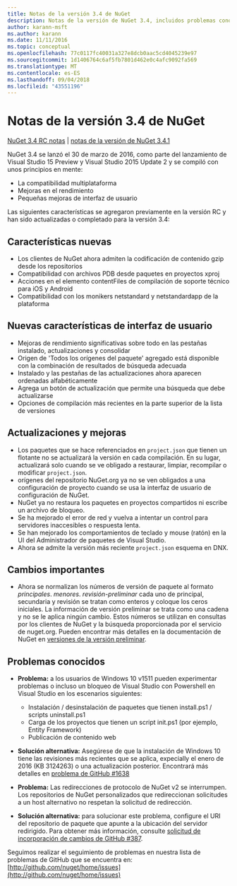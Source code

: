 ```yaml
---
title: Notas de la versión 3.4 de NuGet
description: Notas de la versión de NuGet 3.4, incluidos problemas conocidos, correcciones de errores, características agregadas y dcr.
author: karann-msft
ms.author: karann
ms.date: 11/11/2016
ms.topic: conceptual
ms.openlocfilehash: 77c0117fc40031a327e8dcb0aac5cd4045239e97
ms.sourcegitcommit: 1d1406764c6af5fb7801d462e0c4afc9092fa569
ms.translationtype: MT
ms.contentlocale: es-ES
ms.lasthandoff: 09/04/2018
ms.locfileid: "43551196"
---
```

# <a name="nuget-34-release-notes"></a>Notas de la versión 3.4 de NuGet

[NuGet 3.4 RC notas](../release-notes/nuget-3.4-RC.md) | [notas de la versión de NuGet 3.4.1](../release-notes/nuget-3.4.1.md)

NuGet 3.4 se lanzó el 30 de marzo de 2016, como parte del lanzamiento de Visual Studio 15 Preview y Visual Studio 2015 Update 2 y se compiló con unos principios en mente:

* La compatibilidad multiplataforma
* Mejoras en el rendimiento
* Pequeñas mejoras de interfaz de usuario

Las siguientes características se agregaron previamente en la versión RC y han sido actualizadas o completado para la versión 3.4:

## <a name="new-features"></a>Características nuevas

* Los clientes de NuGet ahora admiten la codificación de contenido gzip desde los repositorios
* Compatibilidad con archivos PDB desde paquetes en proyectos xproj
* Acciones en el elemento contentFiles de compilación de soporte técnico para iOS y Android
* Compatibilidad con los monikers netstandard y netstandardapp de la plataforma

## <a name="new-user-interface-features"></a>Nuevas características de interfaz de usuario

* Mejoras de rendimiento significativas sobre todo en las pestañas instalado, actualizaciones y consolidar
* Origen de 'Todos los orígenes del paquete' agregado está disponible con la combinación de resultados de búsqueda adecuada
* Instalado y las pestañas de las actualizaciones ahora aparecen ordenadas alfabéticamente
* Agrega un botón de actualización que permite una búsqueda que debe actualizarse
* Opciones de compilación más recientes en la parte superior de la lista de versiones

## <a name="updates-and-improvements"></a>Actualizaciones y mejoras

* Los paquetes que se hace referenciados en `project.json` que tienen un flotante no se actualizará la versión en cada compilación. En su lugar, actualizará solo cuando se ve obligado a restaurar, limpiar, recompilar o modificar `project.json`.
* orígenes del repositorio NuGet.org ya no se ven obligados a una configuración de proyecto cuando se usa la interfaz de usuario de configuración de NuGet.
* NuGet ya no restaura los paquetes en proyectos compartidos ni escribe un archivo de bloqueo.
* Se ha mejorado el error de red y vuelva a intentar un control para servidores inaccesibles o respuesta lenta.
* Se han mejorado los comportamientos de teclado y mouse (ratón) en la UI del Administrador de paquetes de Visual Studio.
* Ahora se admite la versión más reciente `project.json` esquema en DNX.

## <a name="breaking-changes"></a>Cambios importantes

* Ahora se normalizan los números de versión de paquete al formato *principales*. *menores*. *revisión*-*preliminar* cada uno de principal, secundaria y revisión se tratan como enteros y coloque los ceros iniciales.  La información de versión preliminar se trata como una cadena y no se le aplica ningún cambio. Estos números se utilizan en consultas por los clientes de NuGet y la búsqueda proporcionada por el servicio de nuget.org.  Pueden encontrar más detalles en la documentación de NuGet en [versiones de la versión preliminar](../create-packages/prerelease-packages.md).

## <a name="known-issues"></a>Problemas conocidos

* **Problema:** a los usuarios de Windows 10 v1511 pueden experimentar problemas o incluso un bloqueo de Visual Studio con Powershell en Visual Studio en los escenarios siguientes:
    * Instalación / desinstalación de paquetes que tienen install.ps1 / scripts uninstall.ps1
    * Carga de los proyectos que tienen un script init.ps1 (por ejemplo, Entity Framework)
    * Publicación de contenido web

* **Solución alternativa:** Asegúrese de que la instalación de Windows 10 tiene las revisiones más recientes que se aplica, expecially el enero de 2016 (KB 3124263) o una actualización posterior.  Encontrará más detalles en [problema de GitHub #1638](http://github.com/nuget/home/issues/1638)

* **Problema:** Las redirecciones de protocolo de NuGet v2 se interrumpen.
Los repositorios de NuGet personalizados que redireccionan solicitudes a un host alternativo no respetan la solicitud de redirección.
* **Solución alternativa:** para solucionar este problema, configure el URI del repositorio de paquete que apunte a la ubicación del servidor redirigido.
Para obtener más información, consulte [solicitud de incorporación de cambios de GitHub #387](https://github.com/NuGet/NuGet.Client/pull/387).

Seguimos realizar el seguimiento de problemas en nuestra lista de problemas de GitHub que se encuentra en: [http://github.com/nuget/home/issues](http://github.com/nuget/home/issues)